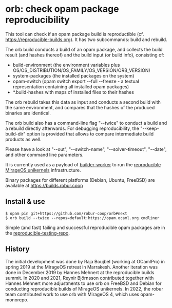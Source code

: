 # orb: check opam package reproducibility

This tool can check if an opam package build is reproductible (cf.
https://reproducible-builds.org). It has two subcommands: build and rebuild.

The orb build conducts a build of an opam package, and collects the build result
(and hashes thereof) and the build input (or build info), consisting of:
- build-environment (the environment variables plus OS/OS_DISTRIBUTION/OS_FAMILY/OS_VERSION/ORB_VERSION)
- system-packages (the installed packages on the system)
- opam-switch (opam switch export --full --freeze - a textual representation containing all installed opam packages)
- *.build-hashes with maps of installed files to their hashes

The orb rebuild takes this data as input and conducts a second build with the same environment, and compares that the hashes of the produced binaries are identical.

The orb build also has a command-line flag "--twice" to conduct a build and a
rebuild directly afterwards. For debugging reproducibility, the "--keep-build-dir"
option is provided that allows to compare intermediate build products as well.

Please have a look at "--out", "--switch-name",
"--solver-timeout", "--date", and other command line parameters.

It is currently used as a payload of
[builder-worker](https://github.com/robur-coop/builder) to run the
[reproducible MirageOS unikernels](https://builds.robur.coop) infrastructure.

Binary packages for different platforms (Debian, Ubuntu, FreeBSD) are available
at https://builds.robur.coop

## Install & use

```
$ opam pin git+https://github.com/robur-coop/orb#next
$ orb build --twice --repos=default:https://opam.ocaml.org cmdliner
```

Simple (and fast) failing and successful reproducible opam packages are in the
[reproducible-testing-repo](https://github.com/robur-coop/reproducible-testing-repo).

## History

The initial development was done by Raja Boujbel (working at OCamlPro) in spring 2019 at the MirageOS retreat in Marrakesh.
Another iteration was done in December 2019 by Hannes Mehnert at the reproducible builds summit.
In 2020 and 2021, Reynir Björnsson contributed together with Hannes Mehnert more adjustments to use orb on FreeBSD and Debian for conducting reproducible builds of MirageOS unikernels.
In 2022, the robur team contributed work to use orb with MirageOS 4, which uses opam-monorepo.
